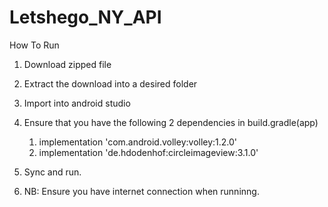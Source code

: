 # Letshego_NY_API 
How To Run
1. Download zipped file 
2. Extract the download into a desired folder
3. Import into android studio
4. Ensure that you have the following 2 dependencies in build.gradle(app)

    1. implementation 'com.android.volley:volley:1.2.0'
    2. implementation 'de.hdodenhof:circleimageview:3.1.0'
  
    
4. Sync and run.
5. NB: Ensure you have internet connection when runninng.
